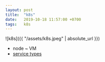 ```yaml
---
layout: post
title:  "k8s"
date:   2019-10-18 11:57:00 +0700
tags:   k8s
---
```


![k8s]({{ "/assets/k8s.jpeg" | absolute_url }})

- node ~ VM
- [service types](https://kubernetes.io/docs/concepts/services-networking/service/#publishing-services-service-types)
